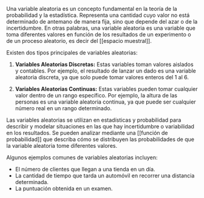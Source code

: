 Una variable aleatoria es un concepto fundamental en la teoría de la probabilidad y la estadística. Representa una cantidad cuyo valor no está determinado de antemano de manera fija, sino que depende del azar o de la incertidumbre. En otras palabras, una variable aleatoria es una variable que toma diferentes valores en función de los resultados de un experimento o de un proceso aleatorio, es decir del [[espacio muestral]].

Existen dos tipos principales de variables aleatorias:

1. **Variables Aleatorias Discretas:** Estas variables toman valores aislados y contables. Por ejemplo, el resultado de lanzar un dado es una variable aleatoria discreta, ya que solo puede tomar valores enteros del 1 al 6.

2. **Variables Aleatorias Continuas:** Estas variables pueden tomar cualquier valor dentro de un rango específico. Por ejemplo, la altura de las personas es una variable aleatoria continua, ya que puede ser cualquier número real en un rango determinado.

Las variables aleatorias se utilizan en estadísticas y probabilidad para describir y modelar situaciones en las que hay incertidumbre o variabilidad en los resultados. Se pueden analizar mediante una [[función de probabilidad]] que describa cómo se distribuyen las probabilidades de que la variable aleatoria tome diferentes valores.

Algunos ejemplos comunes de variables aleatorias incluyen:

- El número de clientes que llegan a una tienda en un día.
- La cantidad de tiempo que tarda un automóvil en recorrer una distancia determinada.
- La puntuación obtenida en un examen.